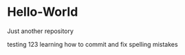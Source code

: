 # Hello-World
Just another repository

testing 123
learning how to commit and fix spelling mistakes
